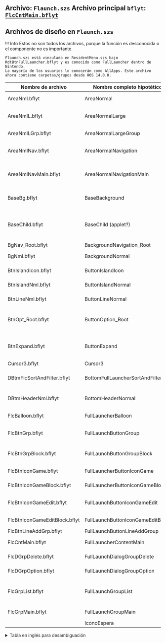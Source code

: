**Archivo:** `Flaunch.szs`
**Archivo principal `bflyt`:** [`FlcCntMain.bflyt`](FlcCntMain.bflyt.md)
---

## Archivos de diseño en `Flaunch.szs`

<!-- prettier-ignore -->
!!! Info
    Estos no son todos los archivos, porque la función es desconocida o el componente no es importante.
	
	Flaunch.szs está vinculado en ResidentMenu.szs bajo RdtBtnFullLauncher.bflyt y es conocido como FullLauncher dentro de Nintendo.
	La mayoría de los usuarios lo conocerán como AllApps. Este archivo ahora contiene carpetas/grupos desde HOS 14.0.0.

| Nombre de archivo              | Nombre completo hipotético            | Función                                                                             |
| ----------------------------- | ----------------------------------- | ---------------------------------------------------------------------------------- |
| AreaNml.bflyt                 | AreaNormal                          | Define el área de desplazamiento/toque/cursor                                       |
| AreaNmlL.bflyt                | AreaNormalLarge                     | Área de desplazamiento/toque/cursor más grande                                      |
| AreaNmlLGrp.bflyt             | AreaNormalLargeGroup                | Ventanas de grupo de área de desplazamiento/toque/cursor                             |
| AreaNmlNav.bflyt              | AreaNormalNavigation                | Área de navegación de desplazamiento/toque/cursor (lado de agregar/crear grupo)      |
| AreaNmlNavMain.bflyt          | AreaNormalNavigationMain            | Ventana principal de navegación de desplazamiento/toque/cursor (¿iconos?)            |
| BaseBg.bflyt                  | BaseBackground                      | Contiene un indicador de carga para cuando la lista todavía está cargando            |
| BaseChild.bflyt               | BaseChild (applet?)                 | Contiene información básica de diseño para partes del applet (encabezado/lateral/contenido principal) |
| BgNav_Root.bflyt              | BackgroundNavigation_Root           | Panel de fondo de navegación                                                        |
| BgNml.bflyt                   | BackgroundNormal                    | Contiene el panel de fondo del menú principal + '[exelixbg](../../../definitions.md#exelixbg)' |
| BtnIslandIcon.bflyt           | ButtonIslandIcon                    | Color de texto/ícono del contenido del botón (L R +)                                 |
| BtnIslandNml.bflyt            | ButtonIslandNormal                  | Información estándar del botón: color de texto                                       |
| BtnLineNml.bflyt              | ButtonLineNormal                    | Botón "en línea", ¿es una lista desplegable?                                         |
| BtnOpt_Root.bflyt             | ButtonOption_Root                   | Información del botón en el menú desplegable: incluye marca de verificación inválida y válida |
| BtnExpand.bflyt               | ButtonExpand                        | Menú desplegable [grupos/clasificación] posiblemente cambiado en 14.0                |
| Cursor3.bflyt                 | Cursor3                             | Cursor                                                                               |
| DBtmFlcSortAndFilter.bflyt    | BottomFullLauncherSortAndFilter     | Contiene la base de información del menú "ordenar y filtrar"                          |
| DBtmHeaderNml.bflyt           | BottomHeaderNormal                  | Contiene información del encabezado: icono/texto y línea superior                     |
| FlcBalloon.bflyt              | FullLauncherBalloon                 | Globo de nombre de la aplicación                                                      |
| FlcBtnGrp.bflyt               | FullLaunchButtonGroup               | Icono de grupo con iconos agrupados: incluye la opción de clasificación/texto          |
| FlcBtnGrpBlock.bflyt          | FullLaunchButtonGroupBlock          | Información del bloque de iconos de grupo en filas/espaciado                           |
| FlcBtnIconGame.bflyt          | FullLauncherButtonIconGame          | Diseño del ícono del juego. Se usa para todos los íconos                                |
| FlcBtnIconGameBlock.bflyt     | FullLauncherButtonIconGameBlock     | Información del ícono del juego en filas/espaciado                                      |
| FlcBtnIconGameEdit.bflyt      | FullLaunchButtonIconGameEdit        | Pantalla de edición del ícono del juego (ordenar/mover/comprobar)                       |
| FlcBtnIconGameEditBlock.bflyt | FullLaunchButtonIconGameEditBlock   | Información del diseño de edición del ícono del juego                                       |
| FlcBtnLineAddGrp.bflyt        | FullLaunchButtonLineAddGroup        | Botón de "crear grupo"                                                                  |
| FlcCntMain.bflyt              | FullLauncherContentMain             | Ventana principal de todas las aplicaciones                                                |
| FlcDGrpDelete.bflyt           | FullLaunchDialogGroupDelete         | Información del diseño del applet "eliminar grupo"                                       |
| FlcDGrpOption.bflyt           | FullLaunchDialogGroupOption         | Información de la lista desplegable "editar grupo"                                       |
| FlcGrpList.bflyt              | FullLaunchGroupList                 | Ventana principal de grupos/ordenar grupos (ambos diseños están en esta ventana)            |
| FlcGrpMain.bflyt              | FullLaunchGroupMain                 | Ventana de contenido de carpeta de grupo
		 		| IconoEspera				           | Icono de carga																	       |


<details>
  <summary>Tabla en inglés para desambiguación</summary>
  
 
| Filename                      | Hypothetical full name             | Function                                                                           |
| ----------------------------- | ---------------------------------- | ---------------------------------------------------------------------------------- |
| AreaNml.bflyt		      	    | AreaNormal				 	     | Defines scroll/touch/cursor area							      	  				  |
| AreaNmlL.bflyt		        | AreaNormalLarge			 		 | Scroll/touch/cursor Larger area									  				  |
| AreaNmlLGrp.bflyt	     	    | AreaNormalLargeGroup		         | Scroll/Touch/Cursor group windows							        			  |
| AreaNmlNav.bflyt	     	    | AreaNormalNavigation		       	 | Scroll/Touch/Cursor Navigation area (side of add/create group)		      	  	  |	
| AreaNmlNavMain.bflyt	        | AreaNormalNavigationMain(window?)  | Scroll/Touch/Cursor MainNavigation window (icons?)						  		  |
| BaseBg.bflyt                  | BaseBackground                     | Contains a loading indicator for when the list is still loading                	  |
| BaseChild.bflyt		        | BaseChild (applet?)		         | Contains Basic Layout information for applet parts (header/side/main content)	  |
| BgNav_Root.bflyt	   	        | BackgroundNavigation_Root	       	 | Navigation Background Panel									  					  |
| BgNml.bflyt                   | BackgroundNormal                   | Contains mainmenu background pane + '[exelixbg](../../../definitions.md#exelixbg)' |
| BtnIslandIcon.bflyt           | ButtonIslandIcon		       		 | Button contents text color/icon (L R +)							  				  |
| BtnIslandNml.bflyt	        | ButtonIslandNormal		         | Standard Button information text color								  			  |
| BtnLineNml.bflyt	       	    | ButtonLineNormal			 		 | Button "inline" ie dropdown list?								  				  |
| BtnOpt_Root.bflyt	       	    | ButtonOption_Root			 		 | Button information in drop down? Contains checkbox invalid & valid inc mark	  	  |
| BtnExpand.bflyt               | ButtonExpand                       | Drop Down Menu [groups?/sort] possibly changed in 14.0                             |
| Cursor3.bflyt                 | Cursor3                            | Cursor                                                                         	  |
| DBtmFlcSortAndFilter.bflyt    | BottomFullLauncherSortAndFilter    | contains the "sort and filter" menu base information					  			  |
| DBtmHeaderNml.bflyt	        | BottomHeaderNormal		         | Contains header information icon / text & top line						  		  |
| FlcBalloon.bflyt              | FullLauncherBalloon                | App name balloon 			                                                  	  |
| FlcBtnGrp.bflyt			    | FullLaunchButtonGroup		 	     | Group Icon with clustered Icon includes the sort allows / text				  	  |
| FlcBtnGrpBlock.bflyt		    | FullLaunchButtonGroupBlock		 | Group Icon block information scrolling/spacing of the 4 groupicon rows		  	  |
| FlcBtnIconGame.bflyt          | FullLauncherButtonIconGame         | The game icon layout. Used for all icons                                       	  |
| FlcBtnIconGameBlock.bflyt     | FullLauncherButtonIconGameBlock    | Game Icon information in Rows/padding                                         	  |
| FlcBtnIconGameEdit.bflyt	    | FullLaunchButtonIconGameEdit	 	 | Game Icon in edit screen (sort/move/check)							  			  |
| FlcBtnIconGameEditBlock.bflyt | FullLaunchButtonIconGameEditBlock  | Edit Game Icon Layout Padding information							  			  |
| FlcBtnLineAddGrp.bflyt	 	| FullLaunchButtonLineAddGroup	 	 | Create Group Button											  					  |
| FlcCntMain.bflyt		 		| FullLauncherContentMain		     | The Main AllApps screen window									  				  |
| FlcDGrpDelete.bflyt		 	| FullLaunchDialogGroupDelete 	 	 | "Delete Group" Applet layout information							  				  |
| FlcDGrpOption.bflyt          	| FullLaunchDialogGroupOption	 	 | "Edit Group" drop down list information							  				  |
| FlcGrpList.bflyt		 		| FullLaunchGroupList			 	 | Groups Main Window / Sort Groups Main Window (both layouts are in this window)	  |
| FlcGrpMain.bflyt		 		| FullLaunchGroupMain			 	 | Group Folder Contents Window (icons in group folder)					  			  |
| FlcGrpSoftArrangement.bflyt   | FullLaunchGroupSoftwareArrangement | Sort Software Contents Window (Sort Games in a Group Folder)				  		  |
| FlcGrpSoftEdit.bflyt		    | FullLaunchGroupSoftwareEdit        | Add/Remove Software Contents Window (Add & remove/search games window)		  	  |
| LineHeader_Root.bflyt         | LineHeader Root                    | The horizontal line that is shown in the header (size & relative position)      	  |
| NtfBtnSearchChannel.bflyt     | NotificationButtonSearchChannel	 | "Search by Keyword" Box/button & magnifier icon						  			  |
| TextH1.bflyt                  | TextHeader1                        | The complete main header component                                                 |
| TextH2.bflyt			 		| TextHeader2				 		 | Header Text within groups										  				  |
| Waitingicon.bflyt		 		| WaitingIcon				 		 | Loading icon												  						  |
</details>
